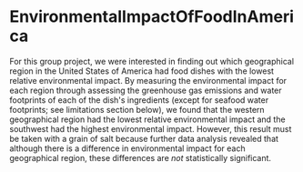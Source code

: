 # EnvironmentalImpactOfFoodInAmerica
For this group project, we were interested in finding out which geographical region in the United States of America had food dishes with the lowest relative environmental impact. By measuring the environmental impact for each region through assessing the greenhouse gas emissions and water footprints of each of the dish's ingredients (except for seafood water footprints; see limitations section below), we found that the western geographical region had the lowest relative environmental impact and the southwest had the highest environmental impact. However, this result must be taken with a grain of salt because further data analysis revealed that although there is a difference in environmental impact for each geographical region, these differences are *not* statistically significant. 
